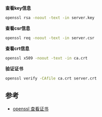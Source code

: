 **查看key信息**

```bash
openssl rsa -noout -text -in server.key
```

**查看csr信息**

```bash
openssl req -noout -text -in server.csr
```

**查看crt信息**

```bash
openssl x509 -noout -text -in ca.crt
```

**验证证书**

```bash
openssl verify -CAfile ca.crt server.crt
```

## 参考

- [openssl 查看证书](https://www.jianshu.com/p/f5f93c89155e)

